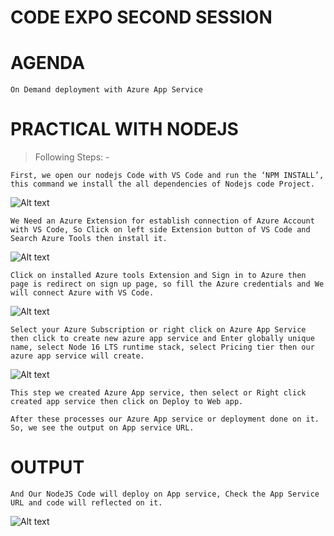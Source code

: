 # CODE EXPO SECOND SESSION

# AGENDA 
```
On Demand deployment with Azure App Service
```

# PRACTICAL WITH NODEJS
> Following Steps: - 

```
First, we open our nodejs Code with VS Code and run the ‘NPM INSTALL’, this command we install the all dependencies of Nodejs code Project.
```
<img title="a title" alt="Alt text" src="https://github.com/rishabhthakur1809/Testing/tree/main/ScreenShots/1st.png">

```
We Need an Azure Extension for establish connection of Azure Account with VS Code, So Click on left side Extension button of VS Code and Search Azure Tools then install it.
```
<img title="a title" alt="Alt text" src="2nd.png">

```
Click on installed Azure tools Extension and Sign in to Azure then page is redirect on sign up page, so fill the Azure credentials and We will connect Azure with VS Code.
```
<img title="a title" alt="Alt text" src="3rd.png">

```
Select your Azure Subscription or right click on Azure App Service then click to create new azure app service and Enter globally unique name, select Node 16 LTS runtime stack, select Pricing tier then our azure app service will create.
```
<img title="a title" alt="Alt text" src="4th.png">

```
This step we created Azure App service, then select or Right click created app service then click on Deploy to Web app. 
```

```
After these processes our Azure App service or deployment done on it. So, we see the output on App service URL.
```
# OUTPUT

```
And Our NodeJS Code will deploy on App service, Check the App Service URL and code will reflected on it.
```
<img title="a title" alt="Alt text" src="5th.png">
